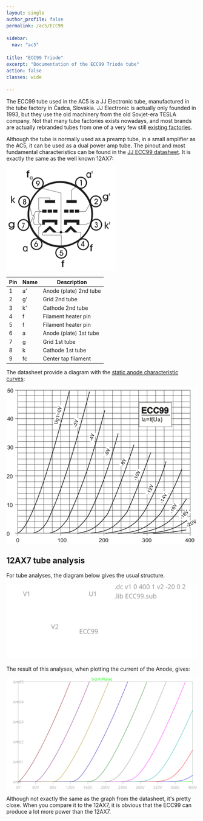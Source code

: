 ```yaml
---
layout: single
author_profile: false
permalink: /ac5/ECC99

sidebar:
  nav: "ac5"

title: "ECC99 Triode"
excerpt: "Documentation of the ECC99 Triode tube"
action: false
classes: wide

---
```

The ECC99 tube used in the AC5 is a JJ Electronic tube, manufactured in the tube factory in Čadca, Slovakia. JJ Electronic is actually only founded in 1993, but they use the old machinery from the old Sovjet-era TESLA company. Not that many tube factories exists nowadays, and most brands are actually rebranded tubes from one of a very few still [existing factories](https://hackaday.com/2020/08/06/just-who-makes-tubes-these-days/).

Although the tube is normally used as a preamp tube, in a small amplifier as the AC5, it can be used as a dual power amp tube. The pinout and most fundamental characteristics can be found in the [JJ ECC99 datasheet](https://www.jj-electronic.com/images/stories/product/preamplifying_tubes/pdf/ecc99.pdf). It is exactly the same as the well known 12AX7:

![](/assets/images/ac5/12ax7-pinout.png)

|Pin|Name| Description |
|---|----|-------------|
| 1 | a' | Anode (plate) 2nd tube|
| 2 | g' | Grid 2nd tube |
| 3 | k' | Cathode 2nd tube |
| 4 | f  | Filament heater pin |
| 5 | f  | Filament heater pin |
| 6 | a  | Anode (plate) 1st tube |
| 7 | g  | Grid 1st tube |
| 8 | k  | Cathode 1st tube |
| 9 | fc | Center tap filament |

The datasheet provide a diagram with the [static anode characteristic curves](https://www.electronics-notes.com/articles/electronic_components/valves-tubes/triode-valve-vacuum-tube-formula-theory.php):

![](/assets/images/ac5/jj-ECC99-plot.png)

## 12AX7 tube analysis

For tube analyses, the diagram below gives the usual structure.

![](/assets/images/ac5/ECC99.svg)

The result of this analyses, when plotting the current of the Anode, gives:

![](/assets/images/ac5/spice-ECC99-plot.svg)

Although not exactly the same as the graph from the datasheet, it's pretty close. When you compare it to the 12AX7, it is obvious that the ECC99 can produce a lot more power than the 12AX7.
